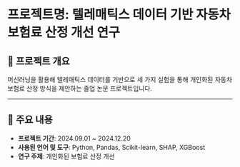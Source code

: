 # 프로젝트명: 텔레매틱스 데이터 기반 자동차 보험료 산정 개선 연구

## 📌 프로젝트 개요

머신러닝을 활용해 텔레매틱스 데이터를 기반으로 세 가지 실험을 통해 개인화된 자동차 보험료 산정 방식을 제안하는 졸업 논문 프로젝트입니다.

---

## 🔑 주요 내용
- **프로젝트 기간**: 2024.09.01 ~ 2024.12.20   
- **사용된 언어 및 도구**: Python, Pandas, Scikit-learn, SHAP, XGBoost  
- **연구 주제**: 개인화된 보험료 산정 개선

